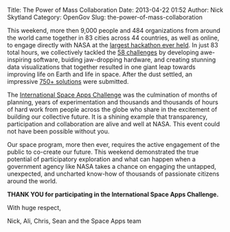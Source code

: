 Title: The Power of Mass Collaboration
Date: 2013-04-22 01:52
Author: Nick Skytland
Category: OpenGov
Slug: the-power-of-mass-collaboration

This weekend, more then 9,000 people and 484 organizations from around
the world came together in 83 cities across 44 countries, as well as
online, to engage directly with NASA at the [largest hackathon ever
held][]. In just 83 total hours, we collectively tackled the [58
challenges][] by developing awe-inspiring software, buiding jaw-dropping
hardware, and creating stunning data visualizations that together
resulted in one giant leap towards improving life on Earth and life in
space. After the dust settled, an impressive [750+ solutions][] were
submitted.

The [International Space Apps Challenge][] was the culmination of months
of planning, years of experimentation and thousands and thousands of
hours of hard work from people across the globe who share in the
excitement of building our collective future. It is a shining example
that transparency, participation and collaboration are alive and well at
NASA. This event could not have been possible without you.

Our space program, more then ever, requires the active engagement of the
public to co-create our future. This weekend demonstrated the true
potential of participatory exploration and what can happen when a
government agency like NASA takes a chance on engaging the untapped,
unexpected, and uncharted know-how of thousands of passionate citizens
around the world.

**THANK YOU for participating in the International Space Apps
Challenge.**

With huge respect,

Nick, Ali, Chris, Sean and the Space Apps team

  [largest hackathon ever held]: http://open.nasa.gov/blog/2013/04/19/worlds-largest-hackathon/
  [58 challenges]: http://spaceappschallenge.org/challenges/
  [750+ solutions]: http://spaceappschallenge.org/projects/
  [International Space Apps Challenge]: http://spaceappschallenge.org
